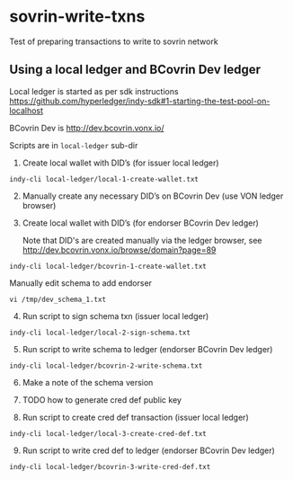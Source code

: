 # sovrin-write-txns
Test of preparing transactions to write to sovrin network

## Using a local ledger and BCovrin Dev ledger

Local ledger is started as per sdk instructions https://github.com/hyperledger/indy-sdk#1-starting-the-test-pool-on-localhost

BCovrin Dev is http://dev.bcovrin.vonx.io/

Scripts are in `local-ledger` sub-dir

1. Create local wallet with DID’s (for issuer local ledger)

```
indy-cli local-ledger/local-1-create-wallet.txt
```

2. Manually create any necessary DID’s on BCovrin Dev
   (use VON ledger browser)

3. Create local wallet with DID’s (for endorser BCovrin Dev ledger)

   Note that DID's are created manually via the ledger browser, see http://dev.bcovrin.vonx.io/browse/domain?page=89

```
indy-cli local-ledger/bcovrin-1-create-wallet.txt
```

   Manually edit schema to add endorser

```
vi /tmp/dev_schema_1.txt
```

4. Run script to sign schema txn (issuer local ledger)

```
indy-cli local-ledger/local-2-sign-schema.txt
```

5. Run script to write schema to ledger (endorser BCovrin Dev ledger)

```
indy-cli local-ledger/bcovrin-2-write-schema.txt
```

6. Make a note of the schema version

7. TODO how to generate cred def public key

8. Run script to create cred def transaction (issuer local ledger)

```
indy-cli local-ledger/local-3-create-cred-def.txt
```

9. Run script to write cred def to ledger (endorser BCovrin Dev ledger)

```
indy-cli local-ledger/bcovrin-3-write-cred-def.txt
```
